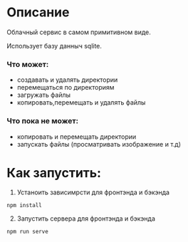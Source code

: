 # Описание
Облачный сервис в самом примитивном виде.

Использует базу данныч sqlite.


### Что может:
* создавать и удалять директории
* перемещаться по директориям
* загружать файлы
* копировать,перемещать и удалять файлы

### Что пока не может:
* копировать и перемещать директории
* запускать файлы (просматривать изображение и т.д)


# Как запустить:
1. Устаноить зависимрсти для фронтэнда и бэкэнда
```
npm install
```
2. Запустить сервера для фронтэнда и бэкэнда
```
npm run serve
```

